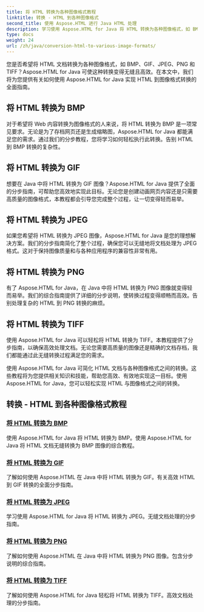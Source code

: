 ```yaml
---
title: 将 HTML 转换为各种图像格式教程
linktitle: 转换 - HTML 到各种图像格式
second_title: 使用 Aspose.HTML 进行 Java HTML 处理
description: 学习使用 Aspose.HTML for Java 将 HTML 转换为各种图像格式，如 BMP、GIF、JPEG、PNG 和 TIFF。本综合教程涵盖了高效的文档处理。
type: docs
weight: 24
url: /zh/java/conversion-html-to-various-image-formats/
---
```


您是否希望将 HTML 文档转换为各种图像格式，如 BMP、GIF、JPEG、PNG 和 TIFF？Aspose.HTML for Java 可使这种转换变得无缝且高效。在本文中，我们将为您提供有关如何使用 Aspose.HTML for Java 实现 HTML 到图像格式转换的全面指南。 

## 将 HTML 转换为 BMP

对于希望将 Web 内容转换为图像格式的人来说，将 HTML 转换为 BMP 是一项常见要求。无论是为了存档网页还是生成缩略图，Aspose.HTML for Java 都能满足您的需求。通过我们的分步教程，您将学习如何轻松执行此转换。告别 HTML 到 BMP 转换的复杂性。

## 将 HTML 转换为 GIF

想要在 Java 中将 HTML 转换为 GIF 图像？Aspose.HTML for Java 提供了全面的分步指南，可帮助您高效地实现此目标。无论您是创建动画网页内容还是只需要高质量的图像格式，本教程都会引导您完成整个过程，让一切变得轻而易举。

## 将 HTML 转换为 JPEG

如果您希望将 HTML 转换为 JPEG 图像，Aspose.HTML for Java 是您的理想解决方案。我们的分步指南简化了整个过程，确保您可以无缝地将文档处理为 JPEG 格式。这对于保持图像质量和与各种应用程序的兼容性非常有用。

## 将 HTML 转换为 PNG

有了 Aspose.HTML for Java，在 Java 中将 HTML 转换为 PNG 图像就变得轻而易举。我们的综合指南提供了详细的分步说明，使转换过程变得顺畅而高效。告别处理复杂的 HTML 到 PNG 转换的麻烦。

## 将 HTML 转换为 TIFF

使用 Aspose.HTML for Java 可以轻松将 HTML 转换为 TIFF。本教程提供了分步指南，以确保高效处理文档。无论您需要高质量的图像还是精确的文档存档，我们都能通过此无缝转换过程满足您的需求。

使用 Aspose.HTML for Java 可简化 HTML 文档与各种图像格式之间的转换。这些教程将为您提供相关知识和技能，帮助您高效、有效地实现这一目标。使用 Aspose.HTML for Java，您可以轻松实现 HTML 与图像格式之间的转换。

## 转换 - HTML 到各种图像格式教程
### [将 HTML 转换为 BMP](./convert-html-to-bmp/)
使用 Aspose.HTML for Java 将 HTML 转换为 BMP。使用 Aspose.HTML for Java 将 HTML 文档无缝转换为 BMP 图像的综合教程。
### [将 HTML 转换为 GIF](./convert-html-to-gif/)
了解如何使用 Aspose.HTML 在 Java 中将 HTML 转换为 GIF。有关高效 HTML 到 GIF 转换的全面分步指南。
### [将 HTML 转换为 JPEG](./convert-html-to-jpeg/)
学习使用 Aspose.HTML for Java 将 HTML 转换为 JPEG。无缝文档处理的分步指南。
### [将 HTML 转换为 PNG](./convert-html-to-png/)
了解如何使用 Aspose.HTML 在 Java 中将 HTML 转换为 PNG 图像。包含分步说明的综合指南。
### [将 HTML 转换为 TIFF](./convert-html-to-tiff/)
了解如何使用 Aspose.HTML for Java 轻松将 HTML 转换为 TIFF。高效文档处理的分步指南。